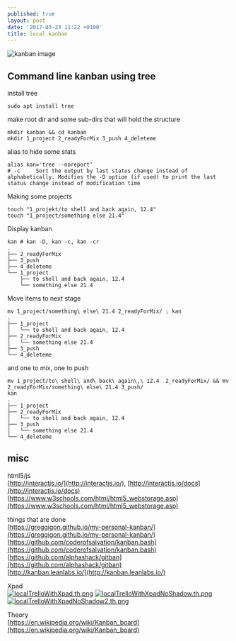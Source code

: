```yaml
---
published: true
layout: post
date: '2017-03-23 11:22 +0100'
title: local kanban
---
```

![kanban image](https://upload.wikimedia.org/wikipedia/commons/thumb/d/d3/Simple-kanban-board-.jpg/600px-Simple-kanban-board-.jpg)

## Command line kanban using tree

install tree

    sudo apt install tree
    
make root dir and some sub-dirs that will hold the structure

    mkdir kanban && cd kanban
    mkdir 1_project 2_readyForMix 3_push 4_deleteme

alias to hide some stats

    alias kan='tree --noreport'
    # -c     Sort the output by last status change instead of alphabetically. Modifies the -D option (if used) to print the last status change instead of modification time

Making some projects

    touch "1_projekt/to shell and back again, 12.4"
    touch "1_project/something else 21.4"

Display kanban

    kan # kan -D, kan -c, kan -cr
    .
    ├── 2_readyForMix
    ├── 3_push
    ├── 4_deleteme
    └── 1_project
        ├── to shell and back again, 12.4
        └── something else 21.4

Move items to next stage

    mv 1_project/something\ else\ 21.4 2_readyForMix/ ; kan
    .
    ├── 1_project
    │   └── to shell and back again, 12.4
    ├── 2_readyForMix
    │   └── something else 21.4
    ├── 3_push
    └── 4_deleteme

and one to mix, one to push

    mv 1_project/to\ shell\ and\ back\ again\,\ 12.4  2_readyForMix/ && mv 2_readyForMix/something\ else\ 21.4 3_push/
    kan
    .
    ├── 1_project
    ├── 2_readyForMix
    │   └── to shell and back again, 12.4
    ├── 3_push
    │   └── something else 21.4
    └── 4_deleteme

## misc

html5/js  
[http://interactjs.io/](http://interactjs.io/), [http://interactjs.io/docs](http://interactjs.io/docs)    
[https://www.w3schools.com/html/html5_webstorage.asp](https://www.w3schools.com/html/html5_webstorage.asp)

things that are done  
[https://greggigon.github.io/my-personal-kanban/](https://greggigon.github.io/my-personal-kanban/)  
[https://github.com/coderofsalvation/kanban.bash](https://github.com/coderofsalvation/kanban.bash)  
[https://github.com/alphashack/gitban](https://github.com/alphashack/gitban)  
[http://kanban.leanlabs.io/](http://kanban.leanlabs.io/)  

Xpad  
[![localTrelloWithXpad.th.png](https://cdn.scrot.moe/images/2017/03/23/localTrelloWithXpad.th.png)](https://cdn.scrot.moe/images/2017/03/23/localTrelloWithXpad.png)
[![localTrelloWithXpadNoShadow.th.png](https://cdn.scrot.moe/images/2017/03/23/localTrelloWithXpadNoShadow.th.png)](https://cdn.scrot.moe/images/2017/03/23/localTrelloWithXpadNoShadow.png)
[![localTrelloWithXpadNoShadow2.th.png](https://cdn.scrot.moe/images/2017/03/23/localTrelloWithXpadNoShadow2.th.png)](https://cdn.scrot.moe/images/2017/03/23/localTrelloWithXpadNoShadow2.png)

Theory  
[https://en.wikipedia.org/wiki/Kanban_board](https://en.wikipedia.org/wiki/Kanban_board)
